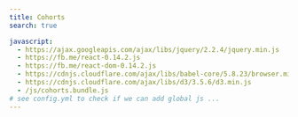 ```yaml
---
title: Cohorts
search: true

javascript:
  - https://ajax.googleapis.com/ajax/libs/jquery/2.2.4/jquery.min.js
  - https://fb.me/react-0.14.2.js
  - https://fb.me/react-dom-0.14.2.js
  - https://cdnjs.cloudflare.com/ajax/libs/babel-core/5.8.23/browser.min.js
  - https://cdnjs.cloudflare.com/ajax/libs/d3/3.5.6/d3.min.js
  - /js/cohorts.bundle.js
# see config.yml to check if we can add global js ...
---
```

<div id="cohorts"></div>
